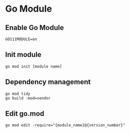 # Go Module

## Enable Go Module
    GO111MODULE=on

## Init module
    go mod init [module name]

## Dependency management
    go mod tidy
    go build -mod=vendor

## Edit go.mod
    go mod edit -require="{module_name}@{version_number}"